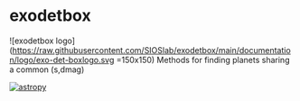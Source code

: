 # exodetbox
![exodetbox logo](https://raw.githubusercontent.com/SIOSlab/exodetbox/main/documentation/logo/exo-det-boxlogo.svg =150x150)
Methods for finding planets sharing a common (s,dmag)

[![astropy](http://img.shields.io/badge/powered%20by-AstroPy-orange.svg?style=flat)](http://www.astropy.org/)

